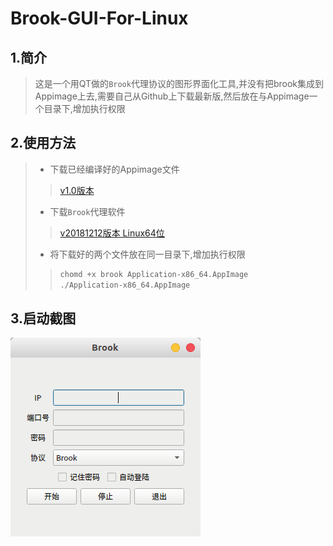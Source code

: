 # Brook-GUI-For-Linux

## 1.简介　

> 这是一个用QT做的`Brook`代理协议的图形界面化工具,并没有把brook集成到Appimage上去,需要自己从Github上下载最新版,然后放在与Appimage一个目录下,增加执行权限

## 2.使用方法

> - 下载已经编译好的Appimage文件
>
> > [v1.0版本](https://github.com/770925351/Brook-GUI-For-Linux/releases/download/v1.0/Application-x86_64.AppImage)
>
> - 下载`Brook`代理软件
>
> > [v20181212版本 Linux64位](https://github.com/txthinking/brook/releases/download/v20181212/brook)
>
> - 将下载好的两个文件放在同一目录下,增加执行权限
>
> > ```sh
> > chomd +x brook Application-x86_64.AppImage
> > ./Application-x86_64.AppImage
> > ```
> >

## 3.启动截图

![程序截图](https://github.com/770925351/Brook-GUI-For-Linux/blob/master/screenshot/Brook.png)

